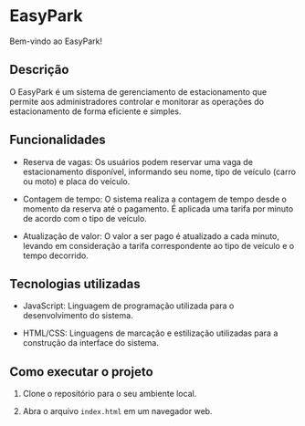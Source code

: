 # EasyPark

Bem-vindo ao EasyPark!

## Descrição

O EasyPark é um sistema de gerenciamento de estacionamento que permite aos administradores controlar e monitorar as operações do estacionamento de forma eficiente e simples.

## Funcionalidades

- Reserva de vagas: Os usuários podem reservar uma vaga de estacionamento disponível, informando seu nome, tipo de veículo (carro ou moto) e placa do veículo.

- Contagem de tempo: O sistema realiza a contagem de tempo desde o momento da reserva até o pagamento. É aplicada uma tarifa por minuto de acordo com o tipo de veículo.

- Atualização de valor: O valor a ser pago é atualizado a cada minuto, levando em consideração a tarifa correspondente ao tipo de veículo e o tempo decorrido.

## Tecnologias utilizadas

- JavaScript: Linguagem de programação utilizada para o desenvolvimento do sistema.

- HTML/CSS: Linguagens de marcação e estilização utilizadas para a construção da interface do sistema.

## Como executar o projeto

1. Clone o repositório para o seu ambiente local.

2. Abra o arquivo `index.html` em um navegador web.

